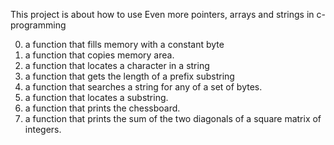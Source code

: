 This project is about how to use Even more pointers, arrays and strings in c-programming
 
0. a function that fills memory with a constant byte
1. a function that copies memory area.
2.  a function that locates a character in a string
3. a function that gets the length of a prefix substring
4. a function that searches a string for any of a set of bytes.
5.  a function that locates a substring.
6. a function that prints the chessboard.
7. a function that prints the sum of the two diagonals of a square matrix of integers.
